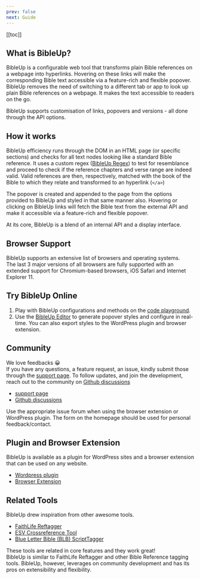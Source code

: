 ```yaml
---
prev: false
next: Guide
---
```


[[toc]]

## What is BibleUp?
BibleUp is a configurable web tool that transforms plain Bible references on a webpage into hyperlinks. Hovering on these links will make the corresponding Bible text accessible via a feature-rich and flexible popover.<br>
BibleUp removes the need of switching to a different tab or app to look up plain Bible references on a webpage. It makes the text accessible to readers on the go.

BibleUp supports customisation of links, popovers and versions - all done through the API options.

## How it works
BibleUp efficiency runs through the DOM in an HTML page (or specific sections) and checks for all text nodes looking like a standard Bible reference. It uses a custom regex ([BibleUp Regex](/guide/development)) to test for resemblance and proceed to check if the reference chapters and verse range are indeed valid. Valid references are then, respectively, matched with the book of the Bible to which they relate and transformed to an hyperlink (`</a>`)

The popover is created and appended to the page from the options provided to BibleUp and styled in that same manner also. Hovering or clicking on BibleUp links will fetch the Bible text from the external API and make it accessible via a feature-rich and flexible popover.

At its core, BibleUp is a blend of an internal API and a display interface.

## Browser Support
BibleUp supports an extensive list of browsers and operating systems. <br>
The last 3 major versions of all browsers are fully supported with an extended support for Chromium-based browsers, iOS Safari and Internet Explorer 11.

## Try BibleUp Online
1. Play with BibleUp configurations and methods on the [code playground](https://stackblitz.com/edit/bibleup).
2. Use the [BibleUp Editor](https://bibleup.netlify.app/demo#editor) to generate popover styles and configure in real-time. You can also export styles to the WordPress plugin and browser extension.

## Community
We love feedbacks 😀<br>
If you have any questions, a feature request, an issue, kindly submit those through the [support page](https://bibleup.canny.io/). To follow updates, and join the development, reach out to the community on [Github discussions](https://github.com/bibleup/bibleup/discussions)
- [support page](https://bibleup.canny.io/)
- [Github discussions](https://github.com/bibleup/bibleup/discussions)

Use the appropriate issue forum when using the browser extension or WordPress plugin.
The form on the homepage should be used for personal feedback/contact.

## Plugin and Browser Extension
BibleUp is available as a plugin for WordPress sites and a browser extension that can be used on any website.
- [Wordpress plugin](/plugins/wordpress-plugin)
- [Browser Extension](/plugins/browser-extension)

## Related Tools
BibleUp drew inspiration from other awesome tools.
- [FaithLife Reftagger](https://faithlife.com/products/reftagger)
- [ESV Crossreference Tool](https://www.esv.org/resources/esv-crossreference-tool/)
- [Blue Letter Bible (BLB) ScriptTagger](https://www.blueletterbible.org/webtools/blb_scripttagger.cfm)

These tools are related in core features and they work great! <br>
BibleUp is similar to FaithLife Reftagger and other Bible Reference tagging tools.
BibleUp, however, leverages on community development and has its pros on extensibility and flexibility.
